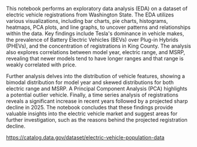 This notebook performs an exploratory data analysis (EDA) on a dataset of electric vehicle registrations from Washington State.  The EDA utilizes various visualizations, including bar charts, pie charts, histograms, heatmaps, PCA plots, and line graphs, to uncover patterns and relationships within the data.  Key findings include Tesla's dominance in vehicle makes, the prevalence of Battery Electric Vehicles (BEVs) over Plug-in Hybrids (PHEVs), and the concentration of registrations in King County.  The analysis also explores correlations between model year, electric range, and MSRP, revealing that newer models tend to have longer ranges and that range is weakly correlated with price.

Further analysis delves into the distribution of vehicle features, showing a bimodal distribution for model year and skewed distributions for both electric range and MSRP.  A Principal Component Analysis (PCA) highlights a potential outlier vehicle.  Finally, a time series analysis of registrations reveals a significant increase in recent years followed by a projected sharp decline in 2025.  The notebook concludes that these findings provide valuable insights into the electric vehicle market and suggest areas for further investigation, such as the reasons behind the projected registration decline.

https://catalog.data.gov/dataset/electric-vehicle-population-data
